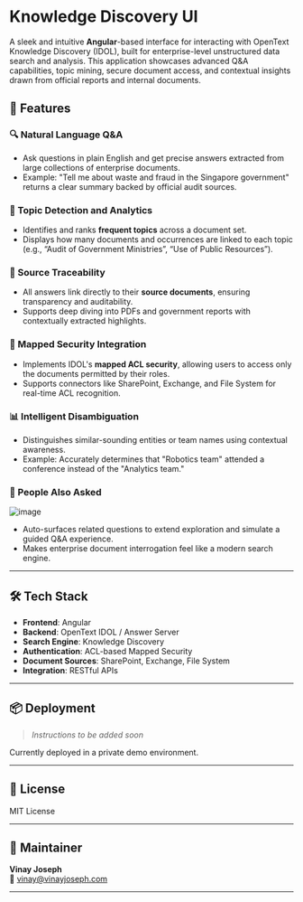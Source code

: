 # Knowledge Discovery UI

A sleek and intuitive **Angular**-based interface for interacting with OpenText Knowledge Discovery (IDOL), built for enterprise-level unstructured data search and analysis. This application showcases advanced Q&A capabilities, topic mining, secure document access, and contextual insights drawn from official reports and internal documents.

## 🚀 Features

### 🔍 Natural Language Q&A
- Ask questions in plain English and get precise answers extracted from large collections of enterprise documents.
- Example: "Tell me about waste and fraud in the Singapore government" returns a clear summary backed by official audit sources.

### 🧠 Topic Detection and Analytics
- Identifies and ranks **frequent topics** across a document set.
- Displays how many documents and occurrences are linked to each topic (e.g., “Audit of Government Ministries”, “Use of Public Resources”).

### 🧾 Source Traceability
- All answers link directly to their **source documents**, ensuring transparency and auditability.
- Supports deep diving into PDFs and government reports with contextually extracted highlights.

### 🔐 Mapped Security Integration
- Implements IDOL's **mapped ACL security**, allowing users to access only the documents permitted by their roles.
- Supports connectors like SharePoint, Exchange, and File System for real-time ACL recognition.

### 📊 Intelligent Disambiguation
- Distinguishes similar-sounding entities or team names using contextual awareness.
- Example: Accurately determines that "Robotics team" attended a conference instead of the "Analytics team."

### 🤖 People Also Asked

![image](https://github.com/user-attachments/assets/f2c0f475-25b2-48c3-9c25-c58f729853e9)

- Auto-surfaces related questions to extend exploration and simulate a guided Q&A experience.
- Makes enterprise document interrogation feel like a modern search engine.

---

## 🛠️ Tech Stack

- **Frontend**: Angular
- **Backend**: OpenText IDOL / Answer Server
- **Search Engine**: Knowledge Discovery
- **Authentication**: ACL-based Mapped Security
- **Document Sources**: SharePoint, Exchange, File System
- **Integration**: RESTful APIs


---

## 📦 Deployment

> _Instructions to be added soon_

Currently deployed in a private demo environment.

---

## 📄 License

MIT License

---

## 👤 Maintainer

**Vinay Joseph**  
📧 vinay@vinayjoseph.com

---
